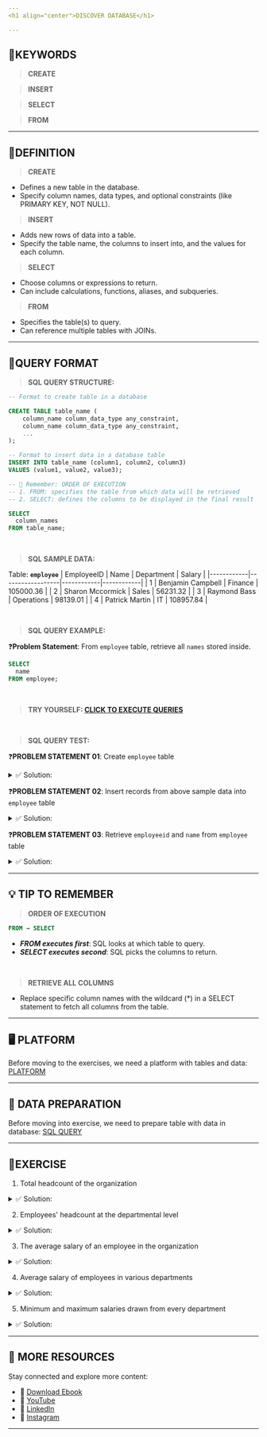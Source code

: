 ```yaml
---
<h1 align="center">DISCOVER DATABASE</h1>

---
```

## 🔑KEYWORDS
> **CREATE**

> **INSERT**

>**SELECT**

> **FROM**
---
## 📖DEFINITION
>**CREATE**
  - Defines a new table in the database.
  - Specify column names, data types, and optional constraints (like PRIMARY KEY, NOT NULL).
> **INSERT**
  - Adds new rows of data into a table.
  - Specify the table name, the columns to insert into, and the values for each column.
>**SELECT**
  - Choose columns or expressions to return.
  - Can include calculations, functions, aliases, and subqueries.
> **FROM**
  - Specifies the table(s) to query.
  - Can reference multiple tables with JOINs.
---

## 🧱QUERY FORMAT

> **SQL QUERY STRUCTURE:**

```sql
-- Format to create table in a database

CREATE TABLE table_name (
    column_name column_data_type any_constraint,
    column_name column_data_type any_constraint,
    ...
);

```

```sql
-- Format to insert data in a database table
INSERT INTO table_name (column1, column2, column3)
VALUES (value1, value2, value3);
```

```sql
-- 📝 Remember: ORDER OF EXECUTION
-- 1. FROM: specifies the table from which data will be retrieved
-- 2. SELECT: defines the columns to be displayed in the final result

SELECT
  column_names
FROM table_name;
```

<br>

> **SQL SAMPLE DATA:**

Table: **`employee`**
| EmployeeID | Name               | Department  | Salary      |
|------------|------------------|------------|------------|
| 1          | Benjamin Campbell | Finance    | 105000.36  |
| 2          | Sharon Mccormick  | Sales      | 56231.32   |
| 3          | Raymond Bass      | Operations | 98139.01   |
| 4          | Patrick Martin    | IT         | 108957.84  |


<br>

> **SQL QUERY EXAMPLE:**

❓**Problem Statement**: From `employee` table, retrieve all `names` stored inside.
```sql
SELECT
  name
FROM employee;
```
<br>

> **TRY YOURSELF: [CLICK TO EXECUTE QUERIES](https://github.com/code4coin/001-SQL-Structured-Query-Language-/blob/main/002%20SQL%20MASTERY:%20LEVEL%20UP%20TO%20DATA%20PRO/MODULE%2000:%20INTRODUCTION%20TO%20COURSE/003%20SQL%20PLATFORM%20PREPARATION.md)**

<br>

> **SQL QUERY TEST:**

❓**PROBLEM STATEMENT 01**: Create `employee` table
<details>
  <summary>✅ Solution:</summary>
  
```sql
CREATE TABLE employee (
    EmployeeID INT,
    Name TEXT, 
    Department	TEXT,
    Salary DECIMAL(10, 4)
);
```
</details>

❓**PROBLEM STATEMENT 02**: Insert records from above sample data into `employee` table
<details>
  <summary>✅ Solution:</summary>
  
```sql
INSERT INTO employee VALUES
(1,'Benjamin Campbell','Finance',105000.36),
(2,'Sharon Mccormick','Sales',56231.32),
(3,'Raymond Bass','Operations',98139.01),
(4,'Patrick Martin','IT',108957.84);
```
</details>

❓**PROBLEM STATEMENT 03**: Retrieve `employeeid` and `name` from `employee` table
<details>
  <summary>✅ Solution:</summary>
  
```sql
SELECT
  employeeid,
  name
FROM employee;
```
</details>

---
## 💡 TIP TO REMEMBER
> **ORDER OF EXECUTION**
```sql 
FROM → SELECT
```
- **_FROM executes first_**: SQL looks at which table to query.
- **_SELECT executes second_**: SQL picks the columns to return.

<br>

> **RETRIEVE ALL COLUMNS**
- Replace specific column names with the wildcard (*) in a SELECT statement to fetch all columns from the table.
---
## 🖥️ PLATFORM
Before moving to the exercises, we need a platform with tables and data: [PLATFORM](https://github.com/code4coin/001-SQL-Structured-Query-Language-/blob/main/002%20SQL%20MASTERY:%20LEVEL%20UP%20TO%20DATA%20PRO/MODULE%2000:%20INTRODUCTION%20TO%20COURSE/003%20SQL%20PLATFORM%20PREPARATION.md)

---
## 🧪 DATA PREPARATION
Before moving into exercise, we need to prepare table with data in database: [SQL QUERY](https://github.com/code4coin/001-SQL-Structured-Query-Language-/blob/main/002%20SQL%20MASTERY%3A%20LEVEL%20UP%20TO%20DATA%20PRO/MODULE%2001%3A%20EVOLUTION%20OF%20DATA%20STORAGE/00%20DATASETS/employee_data_table.sql)

---
## 💪EXERCISE

1. Total headcount of the organization
<details>
  <summary>✅ Solution:</summary>

```sql
SELECT COUNT(*)
FROM employee;
```
</details>

2. Employees' headcount at the departmental level
<details>
  <summary>✅ Solution:</summary>
  
```sql
SELECT department, COUNT(*) AS department_headcount
FROM employee
GROUP BY department;
```
</details>

3. The average salary of an employee in the organization
<details>
  <summary>✅ Solution:</summary>
  
```sql
SELECT AVG(salary) AS employee_avg_salary
FROM employee;
```
</details>

4. Average salary of employees in various departments
<details>
  <summary>✅ Solution:</summary>
  
```sql
SELECT department, AVG(salary) AS employee_avg_salary
FROM employee
GROUP BY department;
```
</details>

5. Minimum and maximum salaries drawn from every department
<details>
  <summary>✅ Solution:</summary>
  
```sql
SELECT department,
       MIN(salary) AS employee_min_salary,
       MAX(salary) AS employee_max_salary
FROM employee
GROUP BY department;
```
</details>


---
## 🔗 **MORE RESOURCES** 
Stay connected and explore more content:

- 📕 [Download Ebook](https://code4coin.gumroad.com/)
- 🎥 [YouTube](https://www.youtube.com/@code4coin)
- 💼 [LinkedIn](https://www.linkedin.com/in/nitin22/)
- 📸 [Instagram](https://www.instagram.com/code4coin/)
  
---
